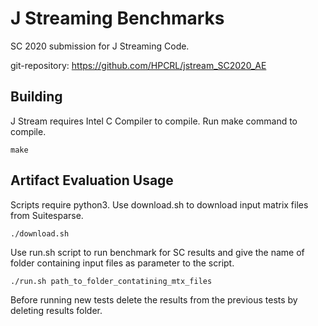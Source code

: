 # J Streaming Benchmarks

SC 2020 submission for J Streaming Code.

git-repository: https://github.com/HPCRL/jstream_SC2020_AE

## Building 

J Stream requires Intel C Compiler to compile. Run make command to compile.

```
make
```

## Artifact Evaluation Usage

Scripts require python3. Use download.sh to download input matrix files from Suitesparse.

```
./download.sh
```

Use run.sh script to run benchmark for SC results and give the name of folder containing input files as parameter to the script.

```
./run.sh path_to_folder_contatining_mtx_files
```

Before running new tests delete the results from the previous tests by deleting results folder.



